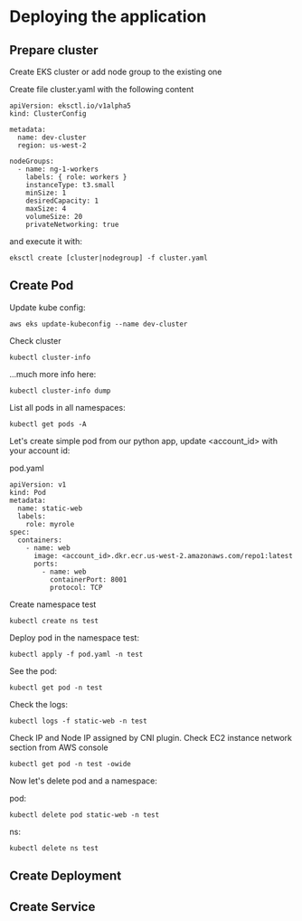 # Deploying the application


## Prepare cluster

Create EKS cluster or add node group to the existing one

Create file cluster.yaml with the following content
```
apiVersion: eksctl.io/v1alpha5
kind: ClusterConfig

metadata:
  name: dev-cluster
  region: us-west-2

nodeGroups:
  - name: ng-1-workers
    labels: { role: workers }
    instanceType: t3.small
    minSize: 1
    desiredCapacity: 1
    maxSize: 4
    volumeSize: 20
    privateNetworking: true
 ```
 
and execute it with:
```
eksctl create [cluster|nodegroup] -f cluster.yaml
```
## Create Pod

Update kube config:
```
aws eks update-kubeconfig --name dev-cluster
```
Check cluster
```
kubectl cluster-info
```

...much more info here:
```
kubectl cluster-info dump
```

List all pods in all namespaces:
```
kubectl get pods -A
```

Let's create simple pod from our python app, update <account_id> with your account id:

pod.yaml
```
apiVersion: v1
kind: Pod
metadata:
  name: static-web
  labels:
    role: myrole
spec:
  containers:
    - name: web
      image: <account_id>.dkr.ecr.us-west-2.amazonaws.com/repo1:latest
      ports:
        - name: web
          containerPort: 8001
          protocol: TCP
```

Create namespace test
```
kubectl create ns test
```

Deploy pod in the namespace test:
```
kubectl apply -f pod.yaml -n test
```
See the pod:
```
kubectl get pod -n test
```

Check the logs:
```
kubectl logs -f static-web -n test
```

Check IP and Node IP assigned by CNI plugin. Check EC2 instance network section from AWS console
```
kubectl get pod -n test -owide
```

Now let's delete pod and a namespace:

pod:
```
kubectl delete pod static-web -n test
```

ns:
```
kubectl delete ns test
```

## Create Deployment
## Create Service
